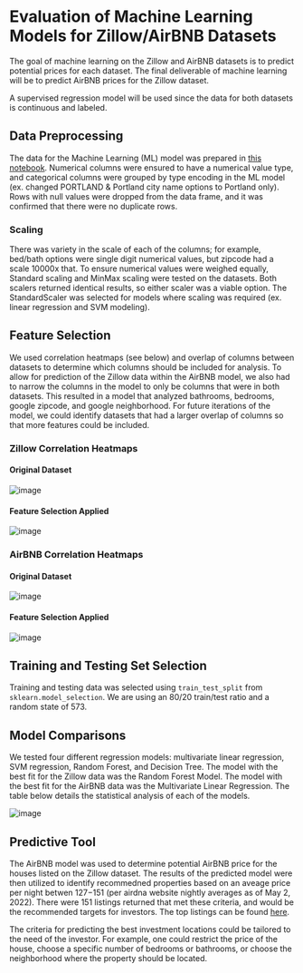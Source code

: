 # Evaluation of Machine Learning Models for Zillow/AirBNB Datasets
The goal of machine learning on the Zillow and AirBNB datasets is to predict potential prices for each dataset. The final deliverable of machine learning will be to predict AirBNB prices for the Zillow dataset.

A supervised regression model will be used since the data for both datasets is continuous and labeled.

## Data Preprocessing
The data for the Machine Learning (ML) model was prepared in [this notebook](https://github.com/tonywang3571/Final_Project_Repo/blob/master/ETL/ARBNB_ZILLOW.ipynb). Numerical columns were ensured to have a numerical value type, and categorical columns were grouped by type encoding in the ML model (ex. changed PORTLAND & Portland city name options to Portland only). Rows with null values were dropped from the data frame, and it was confirmed that there were no duplicate rows.

### Scaling
There was variety in the scale of each of the columns; for example, bed/bath options were single digit numerical values, but zipcode had a scale 10000x that. To ensure numerical values were weighed equally, Standard scaling and MinMax scaling were tested on the datasets. Both scalers returned identical results, so either scaler was a viable option. The StandardScaler was selected for models where scaling was required (ex. linear regression and SVM modeling).

## Feature Selection
We used correlation heatmaps (see below) and overlap of columns between datasets to determine which columns should be included for analysis. To allow for prediction of the Zillow data within the AirBNB model, we also had to narrow the columns in the model to only be columns that were in both datasets. This resulted in a model that analyzed bathrooms, bedrooms, google zipcode, and google neighborhood. For future iterations of the model, we could identify datasets that had a larger overlap of columns so that more features could be included.

### Zillow Correlation Heatmaps
#### Original Dataset
![image](https://user-images.githubusercontent.com/94259442/166345210-1a481efd-ae89-40e7-83f8-51090ac3bbad.png)

#### Feature Selection Applied
![image](https://user-images.githubusercontent.com/94259442/166345253-087b5f2f-7532-4c11-9d58-aaa52f494d85.png)

### AirBNB Correlation Heatmaps
#### Original Dataset
![image](https://user-images.githubusercontent.com/94259442/166345281-6f457098-30d4-4d74-9804-ebfcf98db10b.png)

#### Feature Selection Applied
![image](https://user-images.githubusercontent.com/94259442/166345309-8137e11f-90b0-49cb-9902-f3c833d8b725.png)

## Training and Testing Set Selection
Training and testing data was selected using `train_test_split` from `sklearn.model_selection`. We are using an 80/20 train/test ratio and a random state of 573.

## Model Comparisons
We tested four different regression models: multivariate linear regression, SVM regression, Random Forest, and Decision Tree. The model with the best fit for the Zillow data was the Random Forest Model. The model with the best fit for the AirBNB data was the Multivariate Linear Regression. The table below details the statistical analysis of each of the models.

![image](https://user-images.githubusercontent.com/94259442/166345379-b0d4c153-91f3-49c1-9ee6-66c65df578c7.png)


## Predictive Tool
The AirBNB model was used to determine potential AirBNB price for the houses listed on the Zillow dataset. The results of the predicted model were then utilized to identify recommedned properties based on an aveage price per night betwen $127-$151 (per airdna website nightly averages as of May 2, 2022). There were 151 listings returned that met these criteria, and would be the recommended targets for investors. The top listings can be found [here](https://github.com/tonywang3571/Final_Project_Repo/blob/master/Resources/TopListings.csv).

The criteria for predicting the best investment locations could be tailored to the need of the investor. For example, one could restrict the price of the house, choose a specific number of bedrooms or bathrooms, or choose the neighborhood where the property should be located.
